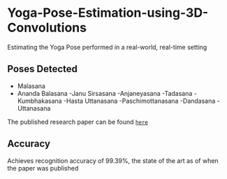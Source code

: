 # Yoga-Pose-Estimation-using-3D-Convolutions

Estimating the Yoga Pose performed in a real-world, real-time setting

## Poses Detected

- Malasana
- Ananda Balasana
-Janu Sirsasana
-Anjaneyasana
-Tadasana
-Kumbhakasana
-Hasta Uttanasana
-Paschimottanasana
-Dandasana
-Uttanasana

The published research paper can be found [<code>here</code>](https://www.springerprofessional.de/en/three-dimensional-cnn-inspired-deep-learning-architecture-for-yo/18468998)

## Accuracy

Achieves recognition accuracy of 99.39%, the state of the art as of when the paper was published

